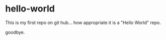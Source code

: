# hello-world

This is my first repo on git hub... how appropriate it is a "Hello World" repo.

goodbye.
